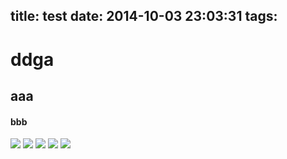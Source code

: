 title: test
date: 2014-10-03 23:03:31
tags:
---
# ddga
## aaa
#### bbb
![](http://hiyaphoto.qiniudn.com/blog/albumdownloader/s1.jpg)
![](http://hiyaphoto.qiniudn.com/blog/albumdownloader/s2.jpg)
![](http://hiyaphoto.qiniudn.com/blog/albumdownloader/s3.jpg)
![](http://hiyaphoto.qiniudn.com/blog/albumdownloader/s4.jpg)
![](http://hiyaphoto.qiniudn.com/blog/albumdownloader/s5.jpg)